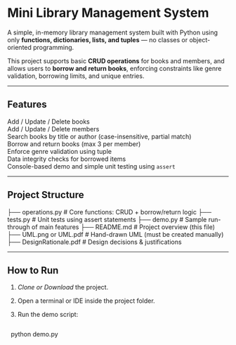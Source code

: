 #  Mini Library Management System 

A simple, in-memory library management system built with Python using only **functions, dictionaries, lists, and tuples** — no classes or object-oriented programming.

This project supports basic **CRUD operations** for books and members, and allows users to **borrow and return books**, enforcing constraints like genre validation, borrowing limits, and unique entries.

---

##  Features

 Add / Update / Delete books  
 Add / Update / Delete members  
 Search books by title or author (case-insensitive, partial match)  
 Borrow and return books (max 3 per member)  
 Enforce genre validation using tuple  
 Data integrity checks for borrowed items  
 Console-based demo and simple unit testing using `assert`

---

## Project Structure

├── operations.py # Core functions: CRUD + borrow/return logic
├── tests.py # Unit tests using assert statements
├── demo.py # Sample run-through of main features
├── README.md # Project overview (this file)
├── UML.png or UML.pdf # Hand-drawn UML (must be created manually)
├── DesignRationale.pdf # Design decisions & justifications


---

##   How to Run 

1. *Clone or Download* the project.
2. Open a terminal or IDE inside the project folder.
3. Run the demo script:

   ```bash
   python demo.py

